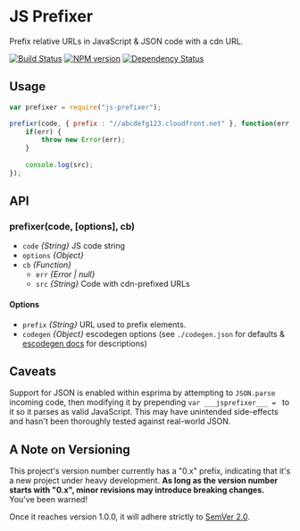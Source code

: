 JS Prefixer
==========

Prefix relative URLs in JavaScript & JSON code with a cdn URL.



[![Build Status](https://travis-ci.org/tivac/node-js-prefixer.png?branch=master)](https://travis-ci.org/tivac/node-js-prefixer)
[![NPM version](https://badge.fury.io/js/js-prefixer.png)](http://badge.fury.io/js/js-prefixer)
[![Dependency Status](https://gemnasium.com/tivac/node-js-prefixer.png)](https://gemnasium.com/tivac/node-js-prefixer)

## Usage ##

```javascript
var prefixer = require("js-prefixer");

prefixr(code, { prefix : "//abcdefg123.cloudfront.net" }, function(err, src) {
    if(err) {
        throw new Error(err);
    }
    
    console.log(src);
});
```

## API ##

### prefixer(code, [options], cb)

* `code` _{String}_ JS code string
* `options` _{Object}_
* `cb` _{Function}_
  * `err` _{Error | null}_
  * `src` _{String}_ Code with cdn-prefixed URLs

#### Options

* `prefix` _{String}_ URL used to prefix elements.
* `codegen` _{Object}_ escodegen options (see `./codegen.json` for defaults & [escodegen docs](https://github.com/Constellation/escodegen/wiki/API#options) for descriptions)

## Caveats ##

Support for JSON is enabled within esprima by attempting to `JSON.parse` incoming code, then modifying it by prepending `var ___jsprefixer___ = ` to it so it parses as valid JavaScript. This may have unintended side-effects and hasn't been thoroughly tested against real-world JSON.

## A Note on Versioning ##

This project's version number currently has a "0.x" prefix, indicating that it's a new
project under heavy development. **As long as the version number starts with
"0.x", minor revisions may introduce breaking changes.** You've been warned!

Once it reaches version 1.0.0, it will adhere strictly to
[SemVer 2.0](http://semver.org/spec/v2.0.0.html).
